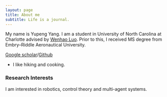 ```yaml
---
layout: page
title: About me
subtitle: Life is a journal.
---
```


My name is Yupeng Yang. I am a student in University of North Carolina at Charlotte advised by [Wenhao Luo](https://webpages.charlotte.edu/wluo4/). Prior to this, I received MS degree from Embry–Riddle Aeronautical University.

[Google scholar](https://scholar.google.com/citations?user=cbBkYRgAAAAJ&hl=en)/[Github](https://github.com/yupengyanguncc)
 
- I like hiking and cooking.



### Research Interests

I am interested in robotics, control theory and multi-agent systems. 
